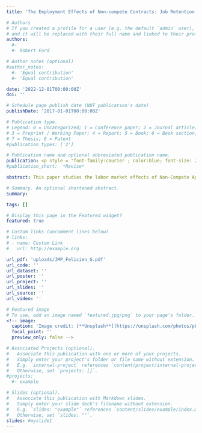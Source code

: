 ```yaml
---
title: 'The Employment Effects of Non-compete Contracts: Job Retention versus Job Creation'

# Authors
# If you created a profile for a user (e.g. the default `admin` user), write the username (folder name) here
# and it will be replaced with their full name and linked to their profile.
authors:
  #-
  #- Robert Ford

# Author notes (optional)
#author_notes:
  #- 'Equal contribution'
  #- 'Equal contribution'

date: '2022-12-01T00:00:00Z'
doi: ''

# Schedule page publish date (NOT publication's date).
publishDate: '2017-01-01T00:00:00Z'

# Publication type.
# Legend: 0 = Uncategorized; 1 = Conference paper; 2 = Journal article;
# 3 = Preprint / Working Paper; 4 = Report; 5 = Book; 6 = Book section;
# 7 = Thesis; 8 = Patent
#publication_types: ['2']

# Publication name and optional abbreviated publication name.
publication: <p style = "font-family:courier ; color:blue; font-size: 20px;"> Revise & resubmit at Labour Economics </p>
#publication_short:  *Revise*

abstract: This paper studies the labor market effects of Non-Compete Agreements (NCAs) that constrain employee mobility, in a search model featuring random hiring and endogenous separation. Non-compete clauses limit workers' job opportunities; thus, an unemployed worker who is bound by NCAs has a lower job finding rate relative to the unconstrained worker. Moreover, since NCAs encourage firm investment through the lengthening of job tenure, firms prefer to include them and are incentivized to create vacancies for jobs that have a higher probability of including NCAs in their contracts. Hence, the average job finding rate increases with the incidence of NCAs through increased labor market tightness. Conversely, a higher incidence of NCAs also increases the proportion of job seekers that are constrained by NCAs, making job vacancies more difficult to fill. Therefore, the average job finding rate drops through decreasing labor market tightness. Calibrated to the US economy, the model implies a decreasing job finding rate with the incidence of NCAs, consistent with the evidence found in US data. This fact appears as a trade-off for a lower job separation rate and higher firm investment in worker human capital implied by a higher incidence of NCAs. In equilibrium, the model predicts a higher unemployment rate associated with a higher incidence of enforceable NCAs in the economy. In addition, the paper shows that a restriction on the duration of NCAs is welfare improving.

# Summary. An optional shortened abstract.
summary:

tags: []

# Display this page in the Featured widget?
featured: true

# Custom links (uncomment lines below)
# links:
# - name: Custom Link
#   url: http://example.org

url_pdf: 'uploads/JMP_Felicien_G.pdf'
url_code: ''
url_dataset: ''
url_poster: ''
url_project: ''
url_slides: ''
url_source: ''
url_video: ''

# Featured image
# To use, add an image named `featured.jpg/png` to your page's folder.
<!-- image:
  caption: 'Image credit: [**Unsplash**](https://unsplash.com/photos/pLCdAaMFLTE)'
  focal_point: ''
  preview_only: false -->

# Associated Projects (optional).
#   Associate this publication with one or more of your projects.
#   Simply enter your project's folder or file name without extension.
#   E.g. `internal-project` references `content/project/internal-project/index.md`.
#   Otherwise, set `projects: []`.
#projects:
  #- example

# Slides (optional).
#   Associate this publication with Markdown slides.
#   Simply enter your slide deck's filename without extension.
#   E.g. `slides: "example"` references `content/slides/example/index.md`.
#   Otherwise, set `slides: ""`.
slides: #myslide1
---
```


<!-- {{% callout note %}}
Click the _Cite_ button above to demo the feature to enable visitors to import publication metadata into their reference management software.
{{% /callout %}}

{{% callout note %}}
Create your slides in Markdown - click the _Slides_ button to check out the example.
{{% /callout %}}

Supplementary notes can be added here, including [code, math, and images](https://wowchemy.com/docs/writing-markdown-latex/). -->
